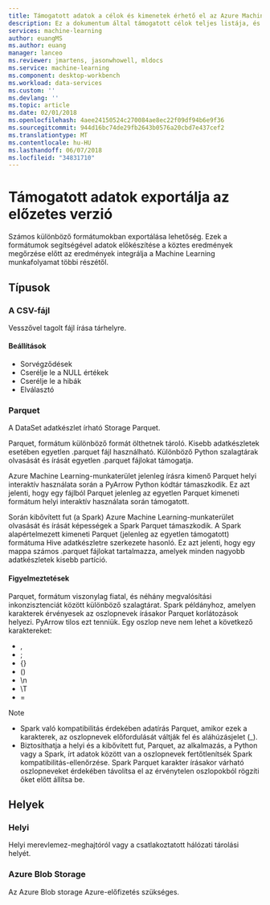 ```yaml
---
title: Támogatott adatok a célok és kimenetek érhető el az Azure Machine Learning adatok előkészítése |} Microsoft Docs
description: Ez a dokumentum által támogatott célok teljes listája, és kiírja érhető el az Azure Machine Learning adatok előkészítése
services: machine-learning
author: euangMS
ms.author: euang
manager: lanceo
ms.reviewer: jmartens, jasonwhowell, mldocs
ms.service: machine-learning
ms.component: desktop-workbench
ms.workload: data-services
ms.custom: ''
ms.devlang: ''
ms.topic: article
ms.date: 02/01/2018
ms.openlocfilehash: 4aee24150524c270084ae8ec22f09df94b6e9f36
ms.sourcegitcommit: 944d16bc74de29fb2643b0576a20cbd7e437cef2
ms.translationtype: MT
ms.contentlocale: hu-HU
ms.lasthandoff: 06/07/2018
ms.locfileid: "34831710"
---
```

# <a name="supported-data-exports-for-this-preview"></a>Támogatott adatok exportálja az előzetes verzió 
Számos különböző formátumokban exportálása lehetőség. Ezek a formátumok segítségével adatok előkészítése a köztes eredmények megőrzése előtt az eredmények integrálja a Machine Learning munkafolyamat többi részétől.

## <a name="types"></a>Típusok 
### <a name="csv-file"></a>A CSV-fájl 
Vesszővel tagolt fájl írása tárhelyre.

#### <a name="options"></a>Beállítások
- Sorvégződések
- Cserélje le a NULL értékek
- Cserélje le a hibák 
- Elválasztó


### <a name="parquet"></a>Parquet 
A DataSet adatkészlet írható Storage Parquet.

Parquet, formátum különböző formát ölthetnek tároló. Kisebb adatkészletek esetében egyetlen .parquet fájl használható. Különböző Python szalagtárak olvasását és írását egyetlen .parquet fájlokat támogatja. 

Azure Machine Learning-munkaterület jelenleg írásra kimenő Parquet helyi interaktív használata során a PyArrow Python kódtár támaszkodik. Ez azt jelenti, hogy egy fájlból Parquet jelenleg az egyetlen Parquet kimeneti formátum helyi interaktív használata során támogatott.

Során kibővített fut (a Spark) Azure Machine Learning-munkaterület olvasását és írását képességek a Spark Parquet támaszkodik. A Spark alapértelmezett kimeneti Parquet (jelenleg az egyetlen támogatott) formátuma Hive adatkészletre szerkezete hasonló. Ez azt jelenti, hogy egy mappa számos .parquet fájlokat tartalmazza, amelyek minden nagyobb adatkészletek kisebb partíció. 

#### <a name="caveats"></a>Figyelmeztetések 
Parquet, formátum viszonylag fiatal, és néhány megvalósítási inkonzisztenciát között különböző szalagtárat. Spark példányhoz, amelyen karakterek érvényesek az oszlopnevek írásakor Parquet korlátozások helyezi. PyArrow tilos ezt tenniük. Egy oszlop neve nem lehet a következő karaktereket: 
- ,
- ;
- {}
- ()
- \\n
- \\T
- =

>[!NOTE]
>- Spark való kompatibilitás érdekében adatírás Parquet, amikor ezek a karakterek, az oszlopnevek előfordulását váltják fel és aláhúzásjelet (_).
>- Biztosíthatja a helyi és a kibővített fut, Parquet, az alkalmazás, a Python vagy a Spark, írt adatok között van a oszlopnevek fertőtlenítsék Spark kompatibilitás-ellenőrzése. Spark Parquet karakter írásakor várható oszlopneveket érdekében távolítsa el az érvénytelen oszlopokból rögzíti őket előtt állítsa be.



## <a name="locations"></a>Helyek 
### <a name="local"></a>Helyi 
Helyi merevlemez-meghajtóról vagy a csatlakoztatott hálózati tárolási helyét.

### <a name="azure-blob-storage"></a>Azure Blob Storage
Az Azure Blob storage Azure-előfizetés szükséges.

